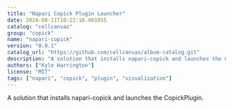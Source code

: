 ```yaml
---
title: "Napari Copick Plugin Launcher"
date: 2024-08-11T10:22:16.901955
catalog: "cellcanvas"
group: "copick"
name: "napari-copick"
version: "0.0.1"
catalog_url: "https://github.com/cellcanvas/album-catalog.git"
description: "A solution that installs napari-copick and launches the CopickPlugin."
authors: ["Kyle Harrington"]
license: "MIT"
tags: ["napari", "copick", "plugin", "visualization"]
---
```


A solution that installs napari-copick and launches the CopickPlugin.

